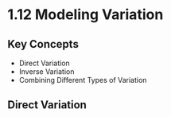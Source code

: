 # 1.12 Modeling Variation

## Key Concepts

- Direct Variation
- Inverse Variation
- Combining Different Types of Variation


## Direct Variation
